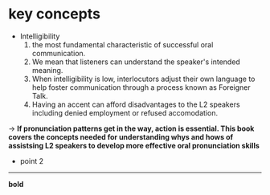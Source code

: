 # key concepts
+ Intelligibility 
  1. the most fundamental characteristic of successful oral communication. 
  2. We mean that listeners can understand the speaker's intended meaning.
  3. When intelligibility is low, interlocutors adjust their own language to help foster communication through a process known as Foreigner Talk.
  4. Having an accent can afford disadvantages to the L2 speakers including denied employment or refused accomodation.

 -> **If pronunciation patterns get in the way, action is essential. This book covers the concepts needed for understanding whys and hows of assistsing L2 speakers to develop more effective oral pronunciation skills**


+ point 2
-----
**bold**
